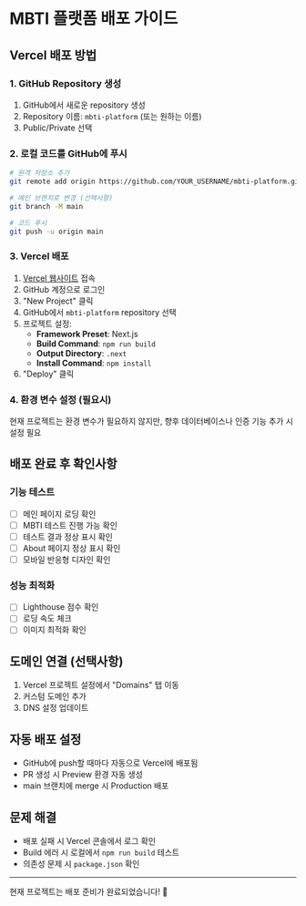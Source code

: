 # MBTI 플랫폼 배포 가이드

## Vercel 배포 방법

### 1. GitHub Repository 생성
1. GitHub에서 새로운 repository 생성
2. Repository 이름: `mbti-platform` (또는 원하는 이름)
3. Public/Private 선택

### 2. 로컬 코드를 GitHub에 푸시
```bash
# 원격 저장소 추가
git remote add origin https://github.com/YOUR_USERNAME/mbti-platform.git

# 메인 브랜치로 변경 (선택사항)
git branch -M main

# 코드 푸시
git push -u origin main
```

### 3. Vercel 배포
1. [Vercel 웹사이트](https://vercel.com) 접속
2. GitHub 계정으로 로그인
3. "New Project" 클릭
4. GitHub에서 `mbti-platform` repository 선택
5. 프로젝트 설정:
   - **Framework Preset**: Next.js
   - **Build Command**: `npm run build`
   - **Output Directory**: `.next`
   - **Install Command**: `npm install`
6. "Deploy" 클릭

### 4. 환경 변수 설정 (필요시)
현재 프로젝트는 환경 변수가 필요하지 않지만, 향후 데이터베이스나 인증 기능 추가 시 설정 필요

## 배포 완료 후 확인사항

### 기능 테스트
- [ ] 메인 페이지 로딩 확인
- [ ] MBTI 테스트 진행 가능 확인
- [ ] 테스트 결과 정상 표시 확인
- [ ] About 페이지 정상 표시 확인
- [ ] 모바일 반응형 디자인 확인

### 성능 최적화
- [ ] Lighthouse 점수 확인
- [ ] 로딩 속도 체크
- [ ] 이미지 최적화 확인

## 도메인 연결 (선택사항)
1. Vercel 프로젝트 설정에서 "Domains" 탭 이동
2. 커스텀 도메인 추가
3. DNS 설정 업데이트

## 자동 배포 설정
- GitHub에 push할 때마다 자동으로 Vercel에 배포됨
- PR 생성 시 Preview 환경 자동 생성
- main 브랜치에 merge 시 Production 배포

## 문제 해결
- 배포 실패 시 Vercel 콘솔에서 로그 확인
- Build 에러 시 로컬에서 `npm run build` 테스트
- 의존성 문제 시 `package.json` 확인

---

현재 프로젝트는 배포 준비가 완료되었습니다! 🚀